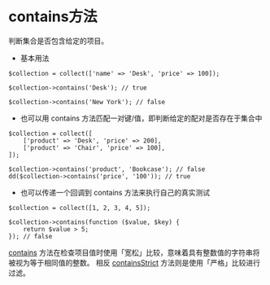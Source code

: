 # contains方法

判断集合是否包含给定的项目。

* 基本用法
```
$collection = collect(['name' => 'Desk', 'price' => 100]);

$collection->contains('Desk'); // true

$collection->contains('New York'); // false
```

* 也可以用 contains 方法匹配一对键/值，即判断给定的配对是否存在于集合中

```
$collection = collect([
    ['product' => 'Desk', 'price' => 200], 
    ['product' => 'Chair', 'price' => 100],
]);

$collection->contains('product', 'Bookcase'); // false
dd($collection->contains('price', '100')); // true
```

* 也可以传递一个回调到 contains 方法来执行自己的真实测试

```
$collection = collect([1, 2, 3, 4, 5]);

$collection->contains(function ($value, $key) {
    return $value > 5;
}); // false
```


[contains](/collections/contains.md) 方法在检查项目值时使用「宽松」比较，意味着具有整数值的字符串将被视为等于相同值的整数。 相反 [containsStrict](/collections/containsStrict.md) 方法则是使用「严格」比较进行过滤。